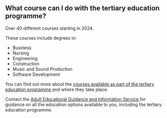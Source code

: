 ##  What course can I do with the tertiary education programme?

Over 40 different courses starting in 2024.

These courses include degrees in:

  * Business 
  * Nursing 
  * Engineering 
  * Construction 
  * Music and Sound Production 
  * Software Development 

You can find out more about the [ courses available as part of the tertiary
education programme ](https://nto.hea.ie/courses/) and where they take place.

Contact the [ Adult Educational Guidance and Information Service
](https://www.etbi.ie/fet-guidance/contact-a-local-adult-guidance-service/)
for guidance on all the education options available to you, including the
tertiary education programme.
